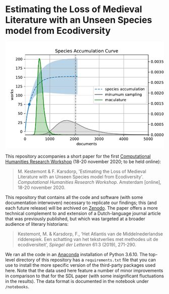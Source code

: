 # Estimating the Loss of Medieval Literature with an Unseen Species model from Ecodiversity

<img src="https://github.com/mikekestemont/minsampling/blob/master/figures/accumulation.pdf?raw=true" alt="Example image of a species accumulation curve"/>

This repository accompanies a short paper for the first [Computational Humanities Research Workshop](https://www.computational-humanities-research.org/) (18-20 november 2020; to be held online):

> M. Kestemont & F. Karsdorp, 'Estimating the Loss of Medieval Literature with an Unseen Species model from Ecodiversity'. *Computational Humanities Research Workshop*. Amsterdam [online], 18-20 november 2020.

This repository that contains all the code and software (with some documentation interwoven) necessary to replicate our findings; this (and each future release) will be archived on [Zenodo](https://zenodo.org/). The paper offers a more technical complement to and extension of a Dutch-language journal article that was previously published, but which was targeted at a broader audience of literary historians:

> Kestemont, M. & Karsdorp, F., ‘Het Atlantis van de Middelnederlandse ridderepiek. Een schatting van het tekstverlies met methodes uit de ecodiversiteit’, *Spiegel der Letteren* 61:3 (2019), 271-290.

We ran all the code in an [Anaconda](https://www.anaconda.com/) installation of Python 3.6.10. The top-level directory of this repository has a `requirements.txt` file that you can use to install the more specific version of the third-party packages used here. Note that the data used here feature a number of minor improvements in comparison to that for the SDL paper (with some insignificant fluctuations in the results). The data format is documented in the notebook under `/notebooks`.

